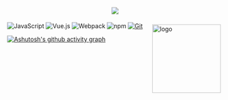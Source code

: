 <h1 align="center"> <img src="https://readme-typing-svg.herokuapp.com/?诺诺祝您今天愉快!&center=true&size=27"> </h1>
<img src="https://github-readme-stats.vercel.app/api?username=promisies&show_icons=true" alt="logo" height="160" align="right" style="margin: 5px; margin-bottom: 20px;" /\>


![JavaScript](https://img.shields.io/badge/JavaScript-F7DF1E?style=flat-square&logo=JavaScript&logoColor=ffffff)
![Vue.js](https://img.shields.io/badge/-Vue.js-4FC08D?style=flat-square&logo=Vue.js&logoColor=ffffff)
![Webpack](https://img.shields.io/badge/-Webpack-8DD6F9?style=flat-square&logo=webpack&logoColor=ffffff)
![npm](https://img.shields.io/badge/-NPM-CB3837?style=flat-square&logo=npm&logoColor=white)
[![Git](https://img.shields.io/badge/-Git-f05032?style=flat-square&logo=git&logoColor=white)](https://git-scm.com/)

[![Ashutosh's github activity graph](https://github-readme-activity-graph.cyclic.app/graph?username=promisies&theme=rogue)](https://github.com/ashutosh00710/github-readme-activity-graph)
